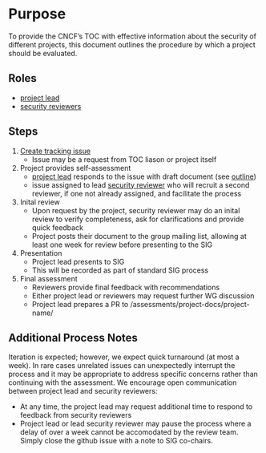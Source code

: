 # Purpose

To provide the CNCF’s TOC with effective information about the security of different projects, this document outlines the procedure by which a project should be evaluated.

## Roles

* [project lead](project-lead.md)
* [security reviewers](security-reviewer.md)

## Steps

1. [Create tracking issue](https://github.com/cncf/sig-security/issues/new?assignees=&labels=assessment&template=security-assessment.md&title=%5BAssessment%5D+Project+Name)
   * Issue may be a request from TOC liason or project itself
2. Project provides self-assessment
   * [project lead](project-lead.md) responds to the issue with draft document (see [outline](outline.md))
   * issue assigned to lead [security reviewer](security-reviewer.md) who will recruit a second reviewer, if one not already assigned, and facilitate the process
3. Inital review
   * Upon request by the project, security reviewer may do an inital review to verify completeness, ask for clarifications and provide quick feedback
   * Project posts their document to the group mailing list, allowing at least one week for review before presenting to the SIG
4. Presentation
   * Project lead presents to SIG
   * This will be recorded as part of standard SIG process
5. Final assessment
   * Reviewers provide final feedback with recommendations
   * Either project lead or reviewers may request further WG discussion
   * Project lead prepares a PR to /assessments/project-docs/project-name/

## Additional Process Notes

Iteration is expected; however, we expect quick turnaround (at most a week). In rare cases unrelated issues can unexpectedly interrupt the process and it may be appropriate to address specific concerns rather than continuing with the assessment. We encourage open communication between project lead and security reviewers:
* At any time, the project lead may request additional time to respond   to feedback from security reviewers
* Project lead or lead security reviewer may pause the process where a delay of over a week cannot be accomodated by the review team. Simply close the github issue with a note to SIG co-chairs.


